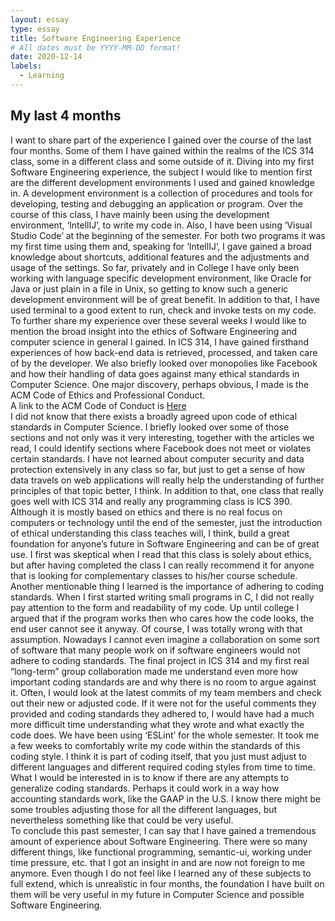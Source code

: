 ```yaml
---
layout: essay
type: essay
title: Software Engineering Experience
# All dates must be YYYY-MM-DD format!
date: 2020-12-14
labels:
  - Learning
---
```

## My last 4 months

I want to share part of the experience I gained over the course of the last four months. Some of them I have gained within the realms of the ICS 314 class, some in a different class and some outside of it. Diving into my first Software Engineering experience, the subject I would like to mention first are the different development environments I used and gained knowledge in. A development environment is a collection of procedures and tools for developing, testing and debugging an application or program. Over the course of this class, I have mainly been using the development environment, ‘IntellIJ’, to write my code in. Also, I have been using ‘Visual Studio Code’ at the beginning of the semester. For both two programs it was my first time using them and, speaking for ‘IntellIJ’, I gave gained a broad knowledge about shortcuts, additional features and the adjustments and usage of the settings. So far, privately and in College I have only been working with language specific development environment, like Oracle for Java or just plain in a file in Unix, so getting to know such a generic development environment will be of great benefit. In addition to that, I have used terminal to a good extent to run, check and invoke tests on my code. <br/>
To further share my experience over these several weeks I would like to mention the broad insight into the ethics of Software Engineering and computer science in general I gained. In ICS 314, I have gained firsthand experiences of how back-end data is retrieved, processed, and taken care of by the developer. We also briefly looked over monopolies like Facebook and how their handling of data goes against many ethical standards in Computer Science. One major discovery, perhaps obvious, I made is the ACM Code of Ethics and Professional Conduct. <br/> A link to the ACM Code of Conduct is [Here]( https://ethics.acm.org/) <br/> 
I did not know that there exists a broadly agreed upon code of ethical standards in Computer Science. I briefly looked over some of those sections and not only was it very interesting, together with the articles we read, I could identify sections where Facebook does not meet or violates certain standards. I have not learned about computer security and data protection extensively in any class so far, but just to get a sense of how data travels on web applications will really help the understanding of further principles of that topic better, I think.  In addition to that, one class that really goes well with ICS 314 and really any programming class is ICS 390. Although it is mostly based on ethics and there is no real focus on computers or technology until the end of the semester, just the introduction of ethical understanding this class teaches will, I think, build a great foundation for anyone’s future in Software Engineering and can be of great use. I first was skeptical when I read that this class is solely about ethics, but after having completed the class I can really recommend it for anyone that is looking for complementary classes to his/her course schedule. <br/>
Another mentionable thing I learned is the importance of adhering to coding standards. When I first started writing small programs in C, I did not really pay attention to the form and readability of my code. Up until college I argued that if the program works then who cares how the code looks, the end user cannot see it anyway. Of course, I was totally wrong with that assumption. Nowadays I cannot even imagine a collaboration on some sort of software that many people work on if software engineers would not adhere to coding standards. The final project in ICS 314 and my first real “long-term” group collaboration made me understand even more how important coding standards are and why there is no room to argue against it. Often, I would look at the latest commits of my team members and check out their new or adjusted code. If it were not for the useful comments they provided and coding standards they adhered to, I would have had a much more difficult time understanding what they wrote and what exactly the code does. We have been using ‘ESLint’ for the whole semester. It took me a few weeks to comfortably write my code within the standards of this coding style. I think it is part of coding itself, that you just must adjust to different languages and different required coding styles from time to time. What I would be interested in is to know if there are any attempts to generalize coding standards. Perhaps it could work in a way how accounting standards work, like the GAAP in the U.S. I know there might be some troubles adjusting those for all the different languages, but nevertheless something like that could be very useful. <br/>
To conclude this past semester, I can say that I have gained a tremendous amount of experience about Software Engineering. There were so many different things, like functional programming, semantic-ui, working under time pressure, etc. that I got an insight in and are now not foreign to me anymore. Even though I do not feel like I learned any of these subjects to full extend, which is unrealistic in four months, the foundation I have built on them will be very useful in my future in Computer Science and possible Software Engineering.  
